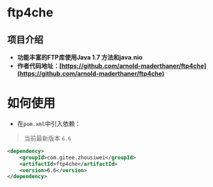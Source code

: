 # ftp4che

## 项目介绍
- **功能丰富的FTP库使用Java 1.7 方法和java.nio**
- **作者代码地址：[https://github.com/arnold-maderthaner/ftp4che](https://github.com/arnold-maderthaner/ftp4che)**


# 如何使用


- 在`pom.xml`中引入依赖：

> 当前最新版本 `6.6`

```xml
<dependency>
    <groupId>com.gitee.zhousiwei</groupId>
    <artifactId>ftp4che</artifactId>
    <version>6.6</version>
</dependency>
```